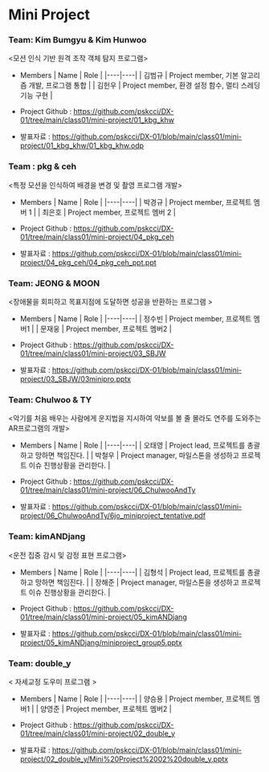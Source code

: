 # Mini Project

### Team: Kim Bumgyu & Kim Hunwoo

<모션 인식 기반 원격 조작 객체 탐지 프로그램>

* Members
  | Name | Role |
  |----|----|
  | 김범규 | Project member, 기본 알고리즘 개발, 프로그램 통합 |
  | 김헌우 | Project member, 환경 설정 함수, 멀티 스레딩 기능 구현  |

* Project Github : https://github.com/pskcci/DX-01/tree/main/class01/mini-project/01_kbg_khw
 
* 발표자료 : https://github.com/pskcci/DX-01/blob/main/class01/mini-project/01_kbg_khw/01_kbg_khw.odp


### Team : pkg & ceh
<특정 모션을 인식하여 배경을 변경 및 촬영 프로그램 개발>

* Members
  | Name | Role |
  |----|----|
  | 박경규 | Project member, 프로젝트 멤버 1 |
  | 최은호 | Project member,  프로젝트 멤버 2 |

* Project Github : https://github.com/pskcci/DX-01/tree/main/class01/mini-project/04_pkg_ceh
* 발표자료 : https://github.com/pskcci/DX-01/blob/main/class01/mini-project/04_pkg_ceh/04_pkg_ceh_ppt.ppt 


### Team: JEONG & MOON
<장애물을 회피하고 목표지점에 도달하면 성공을 반환하는 프로그램 >

* Members
  | Name | Role |
  |----|----|
  | 정수빈 | Project member, 프로젝트 멤버1 |
  | 문재웅 | Project member, 프로젝트 멤버2 |

* Project Github :  https://github.com/pskcci/DX-01/tree/main/class01/mini-project/03_SBJW
* 발표자료 : https://github.com/pskcci/DX-01/blob/main/class01/mini-project/03_SBJW/03minipro.pptx


### Team: Chulwoo & TY
<악기를 처음 배우는 사람에게 운지법을 지시하여 악보를 볼 줄 몰라도 연주를 도와주는 AR프로그램의 개발>
* Members
  | Name | Role |
  |----|----|
  | 오태영 | Project lead, 프로젝트를 총괄하고 망하면 책임진다. |
  | 박철우 | Project manager, 마일스톤을 생성하고 프로젝트 이슈 진행상황을 관리한다. |

* Project Github : https://github.com/pskcci/DX-01/tree/main/class01/mini-project/06_ChulwooAndTy
* 발표자료 : https://github.com/pskcci/DX-01/blob/main/class01/mini-project/06_ChulwooAndTy/6jo_miniproject_tentative.pdf


### Team: kimANDjang
<운전 집중 감시 및 감정 표현 프로그램>
* Members
  | Name | Role |
  |----|----|
  | 김형석 | Project lead, 프로젝트를 총괄하고 망하면 책임진다. |
  | 장해준 | Project manager, 마일스톤을 생성하고 프로젝트 이슈 진행상황을 관리한다. |

* Project Github : https://github.com/pskcci/DX-01/tree/main/class01/mini-project/05_kimANDjang
* 발표자료 : https://github.com/pskcci/DX-01/blob/main/class01/mini-project/05_kimANDjang/miniproject_group5.pptx

### Team: double_y
< 자세교정 도우미 프로그램 >
* Members
  | Name | Role |
  |----|----|
  | 양승용 | Project member, 프로젝트 멤버1 |
  | 양영준 | Project member, 프로젝트 멤버2 |

* Project Github : https://github.com/pskcci/DX-01/tree/main/class01/mini-project/02_double_y
* 발표자료 : https://github.com/pskcci/DX-01/blob/main/class01/mini-project/02_double_y/Mini%20Project%2002%20double_y.pptx
